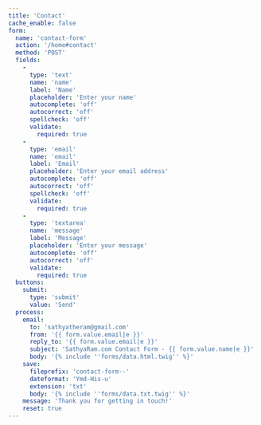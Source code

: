 ```yaml
---
title: 'Contact'
cache_enable: false
form:
  name: 'contact-form'
  action: '/home#contact'
  method: 'POST'
  fields:
    -
      type: 'text'
      name: 'name'
      label: 'Name'
      placeholder: 'Enter your name'
      autocomplete: 'off'
      autocorrect: 'off'
      spellcheck: 'off'
      validate:
        required: true
    -
      type: 'email'
      name: 'email'
      label: 'Email'
      placeholder: 'Enter your email address'
      autocomplete: 'off'
      autocorrect: 'off'
      spellcheck: 'off'
      validate:
        required: true
    -
      type: 'textarea'
      name: 'message'
      label: 'Message'
      placeholder: 'Enter your message'
      autocomplete: 'off'
      autocorrect: 'off'
      validate:
        required: true
  buttons:
    submit:
      type: 'submit'
      value: 'Send'
  process:
    email:
      to: 'sathyatheram@gmail.com'
      from: '{{ form.value.email|e }}'
      reply_to: '{{ form.value.email|e }}'
      subject: 'SathyaRam.com Contact Form - {{ form.value.name|e }}'
      body: '{% include ''forms/data.html.twig'' %}'
    save:
      fileprefix: 'contact-form--'
      dateformat: 'Ymd-His-u'
      extension: 'txt'
      body: '{% include ''forms/data.txt.twig'' %}'
    message: 'Thank you for getting in touch!'
    reset: true
---
```

